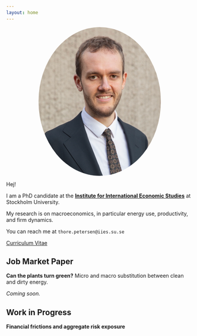 ```yaml
---
layout: home 
---
```


<img src="/assets/photo.jpeg" style="border-radius: 50%; width: 330px; height: 400px; object-fit: cover; display: block; margin: 0 auto;">

Hej!

I am a PhD candidate at the [**Institute for International Economic Studies**](https://www.su.se/institute-for-international-economic-studies/) at Stockholm University.

My research is on macroeconomics, in particular energy use, productivity, and firm dynamics.

You can reach me at `thore.petersen@iies.su.se`

[Curriculum Vitae](https://thorepet.github.io/assets/tpetersen_cv.pdf)

## Job Market Paper

**Can the plants turn green?** Micro and macro substitution between clean and dirty energy.

*Coming soon.*

## Work in Progress

**Financial frictions and aggregate risk exposure**
